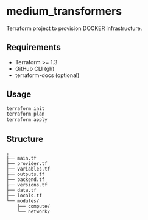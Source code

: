 # medium_transformers

Terraform project to provision DOCKER infrastructure.

## Requirements

- Terraform >= 1.3
- GitHub CLI (gh)
- terraform-docs (optional)

## Usage

```bash
terraform init
terraform plan
terraform apply
```

## Structure

```
.
├── main.tf
├── provider.tf
├── variables.tf
├── outputs.tf
├── backend.tf
├── versions.tf
├── data.tf
├── locals.tf
└── modules/
    ├── compute/
    └── network/
```
